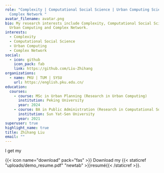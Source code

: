 ```yaml
---
role: "Complexity | Computational Social Science | Urban Computing Science |
  Complex Network "
avatar_filename: avatar.png
bio: My research interests include Complexity, Computational Social Science,
  Urban Computing and Complex Network.
interests:
  - Complexity
  - Computational Social Science
  - Urban Computing
  - Complex Network
social:
  - icon: github
    icon_pack: fab
    link: https://github.com/Liu-Zhihang
organizations:
  - name: PKU | TUM | SYSU
    url: https://english.pku.edu.cn/
education:
  courses:
    - course: MSc in Urban Planning (Research in Urban Computing)
      institution: Peking University
      year: 2024
    - course: BA in Public Administration (Research in Computational Social Science)
      institution: Sun Yat-Sen University
      year: 2021
superuser: true
highlight_name: true
title: Zhihang Liu
email: ""
---
```

I get my

{{< icon name="download" pack="fas" >}} Download my {{< staticref "uploads/demo_resume.pdf" "newtab" >}}resumé{{< /staticref >}}.
